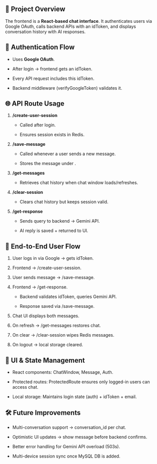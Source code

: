 🚀 Project Overview
-------------------

The frontend is a **React-based chat interface**. It authenticates users via Google OAuth, calls backend APIs with an idToken, and displays conversation history with AI responses.

🔑 Authentication Flow
----------------------

*   Uses **Google OAuth**.
    
*   After login → frontend gets an idToken.
    
*   Every API request includes this idToken.
    
*   Backend middleware (verifyGoogleToken) validates it.
    

🌐 API Route Usage
------------------

1.  **/create-user-session**
    
    *   Called after login.
        
    *   Ensures session exists in Redis.
        
2.  **/save-message**
    
    *   Called whenever a user sends a new message.
        
    *   Stores the message under .
        
3.  **/get-messages**
    
    *   Retrieves chat history when chat window loads/refreshes.
        
4.  **/clear-session**
    
    *   Clears chat history but keeps session valid.
        
5.  **/get-response**
    
    *   Sends query to backend → Gemini API.
        
    *   AI reply is saved + returned to UI.
        

💬 End-to-End User Flow
-----------------------

1.  User logs in via Google → gets idToken.
    
2.  Frontend → /create-user-session.
    
3.  User sends message → /save-message.
    
4.  Frontend → /get-response.
    
    *   Backend validates idToken, queries Gemini API.
        
    *   Response saved via /save-message.
        
5.  Chat UI displays both messages.
    
6.  On refresh → /get-messages restores chat.
    
7.  On clear → /clear-session wipes Redis messages.
    
8.  On logout → local storage cleared.
    

🎨 UI & State Management
------------------------

*   React components: ChatWindow, Message, Auth.
    
*   Protected routes: ProtectedRoute ensures only logged-in users can access chat.
    
*   Local storage: Maintains login state (auth) + idToken + email.
    

🛠 Future Improvements
----------------------

*   Multi-conversation support → conversation\_id per chat.
    
*   Optimistic UI updates → show message before backend confirms.
    
*   Better error handling for Gemini API overload (503s).
    
*   Multi-device session sync once MySQL DB is added.
